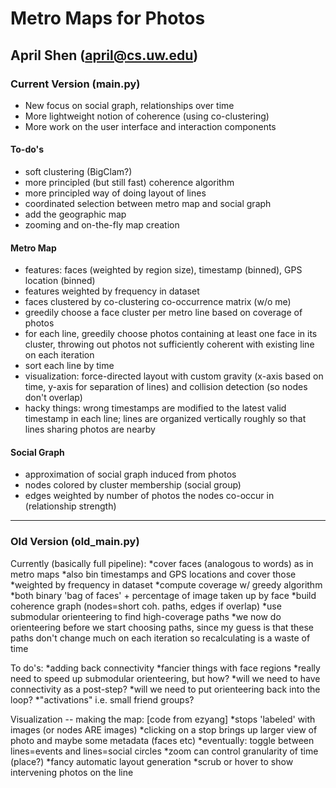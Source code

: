 # Metro Maps for Photos
## April Shen (april@cs.uw.edu)

### Current Version (main.py)

* New focus on social graph, relationships over time
* More lightweight notion of coherence (using co-clustering)
* More work on the user interface and interaction components

#### To-do's
* soft clustering (BigClam?)
* more principled (but still fast) coherence algorithm
* more principled way of doing layout of lines
* coordinated selection between metro map and social graph
* add the geographic map
* zooming and on-the-fly map creation

#### Metro Map
* features: faces (weighted by region size), timestamp (binned), GPS location (binned)
* features weighted by frequency in dataset
* faces clustered by co-clustering co-occurrence matrix (w/o me)
* greedily choose a face cluster per metro line based on coverage of photos
* for each line, greedily choose photos containing at least one face in its cluster,
  throwing out photos not sufficiently coherent with existing line on each iteration
* sort each line by time
* visualization: force-directed layout with custom gravity (x-axis based on time,
  y-axis for separation of lines) and collision detection (so nodes don't overlap)
* hacky things: wrong timestamps are modified to the latest valid timestamp in each line;
  lines are organized vertically roughly so that lines sharing photos are nearby

#### Social Graph
* approximation of social graph induced from photos
* nodes colored by cluster membership (social group)
* edges weighted by number of photos the nodes co-occur in (relationship strength)

-------------------------------------------------

### Old Version (old_main.py)

Currently (basically full pipeline):
*cover faces (analogous to words) as in metro maps
*also bin timestamps and GPS locations and cover those
*weighted by frequency in dataset
*compute coverage w/ greedy algorithm
*both binary 'bag of faces' + percentage of image taken up by face
*build coherence graph (nodes=short coh. paths, edges if overlap)
*use submodular orienteering to find high-coverage paths
*we now do orienteering before we start choosing paths, since my guess is that
 these paths don't change much on each iteration so recalculating is a
 waste of time

To do's:
*adding back connectivity
*fancier things with face regions
*really need to speed up submodular orienteering, but how?
*will we need to have connectivity as a post-step?
*will we need to put orienteering back into the loop?
*"activations" i.e. small friend groups?

Visualization -- making the map: [code from ezyang]
*stops 'labeled' with images (or nodes ARE images)
*clicking on a stop brings up larger view of photo and maybe some metadata (faces etc)
*eventually: toggle between lines=events and lines=social circles
*zoom can control granularity of time (place?)
*fancy automatic layout generation
*scrub or hover to show intervening photos on the line